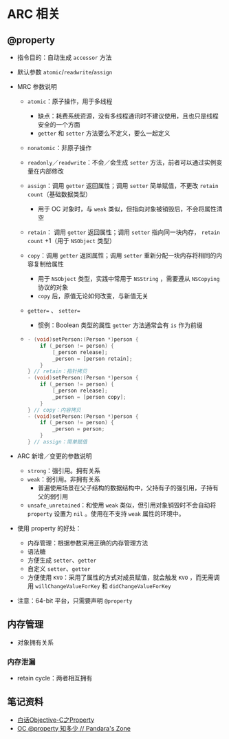 # ARC 相关

## @property

* 指令目的：自动生成 `accessor` 方法

* 默认参数 `atomic`/`readwrite`/`assign`

* MRC 参数说明

  * `atomic`：原子操作，用于多线程

    * 缺点：耗费系统资源，没有多线程通讯时不建议使用，且也只是线程安全的一个方面
    * `getter` 和 `setter` 方法要么不定义，要么一起定义

  * `nonatomic`：非原子操作

  * `readonly`／`readwrite`：不会／会生成 `setter` 方法，前者可以通过实例变量在内部修改

  * `assign`：调用 `getter` 返回属性；调用 `setter` 简单赋值，不更改 `retain count`（基础数据类型）

    * 用于 OC 对象时，与 `weak` 类似，但指向对象被销毁后，不会将属性清空

  * `retain`： 调用 `getter` 返回属性；调用 `setter` 指向同一块内存， `retain count` +1（用于 `NSObject` 类型）

  * `copy`：调用 `getter` 返回属性；调用 `setter` 重新分配一块内存将相同的内容复制给属性

    * 用于 `NSObject` 类型，实践中常用于 `NSString` ，需要遵从 `NSCopying` 协议的对象
    * `copy` 后，原值无论如何改变，与新值无关

  * `getter=` 、 `setter=` 

    * 惯例：Boolean 类型的属性 `getter` 方法通常会有 `is` 作为前缀

  * ```objective-c
    - (void)setPerson:(Person *)person {
    	if (_person != person) {
    		[_person release];
    		_person = [person retain];
    	}
    } // retain：指针拷贝
    - (void)setPerson:(Person *)person {
    	if (_person != person) {
    		[_person release];
    		_person = [person copy];
    	}
    } // copy：内容拷贝
    - (void)setPerson:(Person *)person {
    	if (_person != person) {
    		_person = person;
    	}
    } // assign：简单赋值
    ```

* ARC 新增／变更的参数说明

  * `strong`：强引用。拥有关系
  * `weak`：弱引用。非拥有关系
    * 普遍使用场景在父子结构的数据结构中，父持有子的强引用，子持有父的弱引用
  * `unsafe_unretained`：和使用 `weak` 类似，但引用对象销毁时不会自动将 `property` 设置为 `nil` 。使用在不支持 `weak` 属性的环境中。

* 使用 property 的好处：

  * 内存管理：根据参数采用正确的内存管理方法
  * 语法糖
  * 方便生成 `setter`、`getter`
  * 自定义 `setter`、`getter`
  * 方便使用 `KVO`：采用了属性的方式对成员赋值，就会触发 `KVO` ，而无需调用 `willChangeValueForKey` 和 `didChangeValueForKey`

* 注意：64-bit 平台，只需要声明 `@property`

## 内存管理

* 对象拥有关系

### 内存泄漏

* retain cycle：两者相互拥有

## 笔记资料

* [白话Objective-C之Property](http://helloitworks.com/136.html)
* [OC @property 知多少 // Pandara's Zone](http://pandara.xyz/2015/10/09/objc_property/index.html)